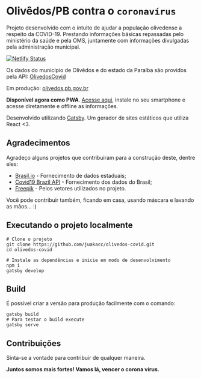 # Olivêdos/PB contra o `coronavírus`

Projeto desenvolvido com o intuito de ajudar a população olivedense a respeito da COVID-19. Prestando informações básicas repassadas pelo ministério da saúde e pela OMS, juntamente com informações divulgadas pela administração municipal.

[![Netlify Status](https://api.netlify.com/api/v1/badges/b90a51b0-ab38-4bc5-9c82-8f66eafabdf5/deploy-status)](https://app.netlify.com/sites/olivedos-covid/deploys)

Os dados do município de Olivêdos e do estado da Paraíba são providos pela API: [OlivedosCovid](https://olivedoscovid.xyz)

Em produção: [olivedos.pb.gov.br](http://olivedos.pb.gov.br/covid19)

**Disponível agora como PWA**. [Acesse aqui](https://olivedos-covid.netlify.app), instale no seu smartphone e acesse diretamente e offline as informações.

Desenvolvido utilizando [Gatsby](https://www.gatsbyjs.org). Um gerador de sites estáticos que utiliza React <3.

## Agradecimentos

Agradeço alguns projetos que contribuiram para a construção deste, dentre eles:

- [Brasil.io](https://brasil.io/dataset/covid19/caso_full/) - Fornecimento de dados estaduais;
- [Covid19 Brazil API](https://covid19-brazil-api-docs.now.sh/) - Fornecimento dos dados do Brasil;
- [Freepik](http://www.freepik.com) - Pelos vetores utilizados no projeto.

Você pode contribuir também, ficando em casa, usando máscara e lavando as mãos... :)

## Executando o projeto localmente

```shell
# Clone o projeto
git clone https://github.com/juakacc/olivedos-covid.git
cd olivedos-covid
```

```shell
# Instale as dependências e inicie em modo de desenvolvimento
npm i
gatsby develop
```

## Build

É possível criar a versão para produção facilmente com o comando:

```shell
gatsby build
# Para testar o build execute
gatsby serve
```

## Contribuições

Sinta-se a vontade para contribuir de qualquer maneira.

**Juntos somos mais fortes! Vamos lá, vencer o corona vírus.**
